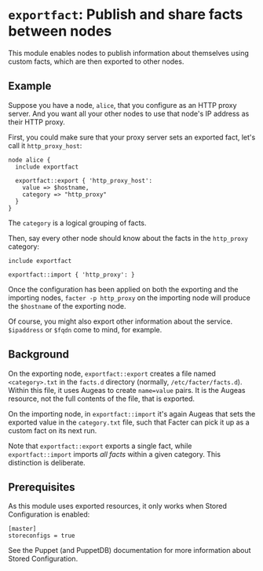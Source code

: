 # `exportfact`: Publish and share facts between nodes

This module enables nodes to publish information about themselves
using custom facts, which are then exported to other nodes.

## Example

Suppose you have a node, `alice`, that you configure
as an HTTP proxy server. And you want all your other nodes to use
that node's IP address as their HTTP proxy.

First, you could make sure that your proxy server sets an exported
fact, let's call it `http_proxy_host`:

    node alice {
      include exportfact

      exportfact::export { 'http_proxy_host':
        value => $hostname,
        category => "http_proxy"
      }
    }

The `category` is a logical grouping of facts.

Then, say every other node should know about the facts in the `http_proxy`
category:

    include exportfact

    exportfact::import { 'http_proxy': }

Once the configuration has been applied on both the exporting and the
importing nodes, `facter -p http_proxy` on the importing node will
produce the `$hostname` of the exporting node.

Of course, you might also export other information about the service.
`$ipaddress` or `$fqdn` come to mind, for example.


## Background

On the exporting node, `exportfact::export` creates a file named
`<category>.txt` in the `facts.d` directory (normally,
`/etc/facter/facts.d`). Within this file, it uses Augeas to create
`name=value` pairs. It is the Augeas resource, not the full contents
of the file, that is exported.

On the importing node, in `exportfact::import` it's again Augeas that
sets the exported value in the `category.txt` file, such that Facter
can pick it up as a custom fact on its next run.

Note that `exportfact::export` exports a single fact, while
`exportfact::import` imports _all facts_ within a given category.
This distinction is deliberate.

## Prerequisites

As this module uses exported resources, it only works when
Stored Configuration is enabled:

    [master]
    storeconfigs = true

See the Puppet (and PuppetDB) documentation for more information about
Stored Configuration.
